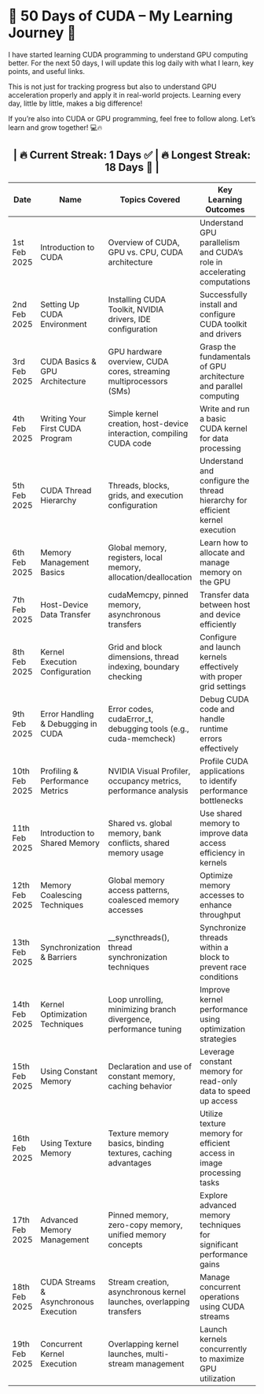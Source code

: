# 🚀 50 Days of CUDA – My Learning Journey 🎯
I have started learning CUDA programming to understand GPU computing better. For the next 50 days, I will update this log daily with what I learn, key points, and useful links.

This is not just for tracking progress but also to understand GPU acceleration properly and apply it in real-world projects. Learning every day, little by little, makes a big difference!

If you’re also into CUDA or GPU programming, feel free to follow along. Let’s learn and grow together! 💻🔥

<div align="center" >
<h2> | 🔥 <b>Current Streak: 1 Days </b> ✅  | 🔥 <b>Longest Streak: 18 Days </b>🎯 | </h2>
<div>


<div align="center">

  | Date       |  Name                |Topics Covered  |Key Learning Outcomes   | Repository Link                          | _Status_                         |
|------------|--------------------------|--------|----------|--------------------------------|------------------------------------|
| 1st Feb 2025 | Introduction to CUDA  |Overview of CUDA, GPU vs. CPU, CUDA architecture  |Understand GPU parallelism and CUDA’s role in accelerating computations            | [GitHub Repo](Day1/day1.md) |Completed🎉                        |
| 2nd Feb 2025 | Setting Up CUDA Environment | Installing CUDA Toolkit, NVIDIA drivers, IDE configuration|Successfully install and configure CUDA toolkit and drivers                 | [GitHub Repo](Day2/Day2.md) |Completed🎉
| 3rd Feb 2025 | CUDA Basics & GPU Architecture | GPU hardware overview, CUDA cores, streaming multiprocessors (SMs)|Grasp the fundamentals of GPU architecture and parallel computing                 | [GitHub Repo](Day3/Day3.md) |Completed🎉
| 4th Feb 2025 | Writing Your First CUDA Program |Simple kernel creation, host-device interaction, compiling CUDA code  | Write and run a basic CUDA kernel for data processing                | [GitHub Repo](Day4/day4.md) |Completed🎉
| 5th Feb 2025 | CUDA Thread Hierarchy |Threads, blocks, grids, and execution configuration | Understand and configure the thread hierarchy for efficient kernel execution               | [GitHub Repo](Day5/Day5.md) |Completed🎉
| 6th Feb 2025 | Memory Management Basics | Global memory, registers, local memory, allocation/deallocation   | Learn how to allocate and manage memory on the GPU           | [GitHub Repo](Day6/Day6.md) |Completed🎉
| 7th Feb 2025 | Host-Device Data Transfer | cudaMemcpy, pinned memory, asynchronous transfers  | Transfer data between host and device efficiently  | [GitHub Repo](Day7/Day7.md) |Completed🎉
| 8th Feb 2025 | Kernel Execution Configuration | Grid and block dimensions, thread indexing, boundary checking  | Configure and launch kernels effectively with proper grid settings | [GitHub Repo](Day8/Day8.md) |Completed🎉
| 9th Feb 2025 | Error Handling & Debugging in CUDA | Error codes, cudaError_t, debugging tools (e.g., cuda-memcheck) | Debug CUDA code and handle runtime errors effectively | [GitHub Repo](Day9/Day9.md) |Completed🎉
| 10th Feb 2025 | Profiling & Performance Metrics | NVIDIA Visual Profiler, occupancy metrics, performance analysis | Profile CUDA applications to identify performance bottlenecks | [GitHub Repo](Day10/Day10.md) |Completed🎉
| 11th Feb 2025 | Introduction to Shared Memory | Shared vs. global memory, bank conflicts, shared memory usage | Use shared memory to improve data access efficiency in kernels | [GitHub Repo](Day11/Day11.md) |Completed🎉
| 12th Feb 2025 | Memory Coalescing Techniques | Global memory access patterns, coalesced memory accesses| Optimize memory accesses to enhance throughput | [GitHub Repo](Day12/Day12.md) |Completed🎉
| 13th Feb 2025 | Synchronization & Barriers | __syncthreads(), thread synchronization techniques| Synchronize threads within a block to prevent race conditions | [GitHub Repo](Day13/Day13.md) |Completed🎉
| 14th Feb 2025 | Kernel Optimization Techniques | Loop unrolling, minimizing branch divergence, performance tuning| Improve kernel performance using optimization strategies| [GitHub Repo](Day14/Day14.md) |Completed🎉
| 15th Feb 2025 | Using Constant Memory | Declaration and use of constant memory, caching behavior | Leverage constant memory for read-only data to speed up access| [GitHub Repo](Day15/Day15.md) |Completed🎉
| 16th Feb 2025 | Using Texture Memory | Texture memory basics, binding textures, caching advantages | Utilize texture memory for efficient access in image processing tasks| [GitHub Repo](Day16/Day16.md) |Completed🎉
| 17th Feb 2025 | Advanced Memory Management| Pinned memory, zero-copy memory, unified memory concepts | Explore advanced memory techniques for significant performance gains| [GitHub Repo](Day17/Day17.md) |Completed🎉
| 18th Feb 2025 | CUDA Streams & Asynchronous Execution| Stream creation, asynchronous kernel launches, overlapping transfers | Manage concurrent operations using CUDA streams| [GitHub Repo](Day18/Day18.md) |Completed🎉
| 19th Feb 2025 | Concurrent Kernel Execution | Overlapping kernel launches, multi-stream management | Launch kernels concurrently to maximize GPU utilization| [GitHub Repo](Day19/Day19.md) |In Progress 🚧
</div>
